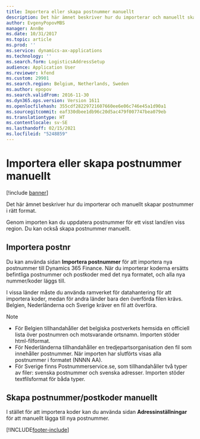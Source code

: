 ```yaml
---
title: Importera eller skapa postnummer manuellt
description: Det här ämnet beskriver hur du importerar och manuellt skapar postnummer i rätt format.
author: EvgenyPopovMBS
manager: AnnBe
ms.date: 10/31/2017
ms.topic: article
ms.prod: ''
ms.service: dynamics-ax-applications
ms.technology: ''
ms.search.form: LogisticsAddressSetup
audience: Application User
ms.reviewer: kfend
ms.custom: 29901
ms.search.region: Belgium, Netherlands, Sweden
ms.author: epopov
ms.search.validFrom: 2016-11-30
ms.dyn365.ops.version: Version 1611
ms.openlocfilehash: 355cdf28229721607660ee6e06c746e45a1d90a1
ms.sourcegitcommit: eaf330dbee1db96c20d5ac479f007747bea079eb
ms.translationtype: HT
ms.contentlocale: sv-SE
ms.lasthandoff: 02/15/2021
ms.locfileid: "5248859"
---
```

# <a name="import-or-manually-create-postal-codes"></a>Importera eller skapa postnummer manuellt

[!include [banner](../includes/banner.md)]

Det här ämnet beskriver hur du importerar och manuellt skapar postnummer i rätt format. 

Genom importen kan du uppdatera postnummer för ett visst land/en viss region. Du kan också skapa postnummer manuellt.

## <a name="import-zippostal-codes"></a>Importera postnr
Du kan använda sidan **Importera postnummer** för att importera nya postnummer till Dynamics 365 Finance. När du importerar koderna ersätts befintliga postnummer och postkoder med det nya formatet, och alla nya nummer/koder läggs till.

I vissa länder måste du använda ramverket för datahantering för att importera koder, medan för andra länder bara den överförda filen krävs. Belgien, Nederländerna och Sverige kräver en fil att överföra.

> [!NOTE]
> -   För Belgien tillhandahåller det belgiska postverkets hemsida en officiell lista över postnumren och motsvarande ortsnamn. Importen stöder html-filformat.
> -   För Nederländerna tillhandahåller en tredjepartsorganisation den fil som innehåller postnummer. När importen har slutförts visas alla postnummer i formatet (NNNN AA).
> -   För Sverige finns Postnummerservice.se, som tillhandahåller två typer av filer: svenska postnummer och svenska adresser. Importen stöder textfilsformat för båda typer.


## <a name="create-zippostal-codes-manually"></a>Skapa postnummer/postkoder manuellt
I stället för att importera koder kan du använda sidan **Adressinställningar** för att manuellt lägga till nya postnummer.




[!INCLUDE[footer-include](../../includes/footer-banner.md)]